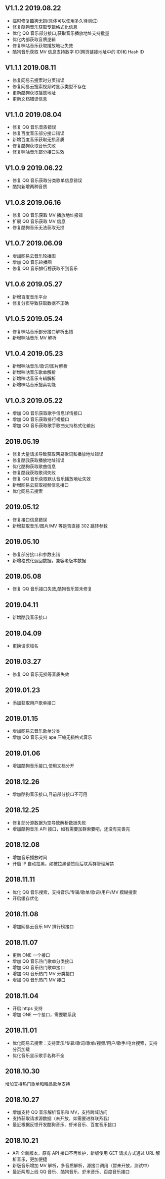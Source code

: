 ## V1.1.2 2019.08.22

-   临时修复酷狗无损(具体可以使用多久待测试)
-   修复酷狗音乐获取专辑格式化信息
-   优化 QQ 音乐部分接口,获取音乐播放地址支持批量
-   优化内部获取音质逻辑
-   修复咪咕音乐获取播放地址失效
-   酷狗音乐获取 MV 信息支持数字 ID(网页链接地址中的 ID)和 Hash ID

## V1.1.1 2019.08.11

-   修复网易云搜索时分页错误
-   修复网易云搜索视频时显示类型不存在
-   更新酷狗获取播放地址
-   更新文档错误信息

## V1.1.0 2019.08.04

-   修复 QQ 音乐音质错误
-   修复百度音乐部分接口错误
-   新增百度音乐获取无损音质
-   修复酷狗获取音乐失败
-   修复咪咕音乐部分接口失效

## V1.0.9 2019.06.22

-   修复 QQ 音乐获取分类歌单信息错误
-   酷狗新增两种音质

## V1.0.8 2019.06.16

-   修复 QQ 音乐获取 MV 播放地址报错
-   扩展 QQ 音乐获取 MV 信息
-   修复酷狗音乐无法获取无损

## V1.0.7 2019.06.09

-   增加网易云音乐轮播图
-   增加 QQ 音乐轮播图
-   修复 QQ 音乐排行榜获取不到音乐

## V1.0.6 2019.05.27

-   新增百度音乐平台
-   修复分页导致获取数据不正确

## V1.0.5 2019.05.24

-   修复咪咕音乐部分接口解析出错
-   新增咪咕音乐 MV 解析

## V1.0.4 2019.05.23

-   新增咪咕音乐/歌词/图片解析
-   新增咪咕音乐歌单解析
-   新增咪咕音乐专辑解析
-   新增咪咕音乐搜索功能

## V1.0.3 2019.05.22

-   增加 QQ 音乐获取歌手信息详情接口
-   增加 QQ 音乐获取排行榜接口
-   增加 QQ 音乐获取歌手歌曲支持格式化输出

## 2019.05.19

-   修复大量请求导致获取网易歌词和播放地址错误
-   修复酷我获取播放地址错误
-   优化酷狗获取歌曲信息
-   修复酷我获取歌词失败
-   修复 QQ 音乐获取默认音乐播放地址失效
-   新增网易云获取视频信息接口
-   优化网易云搜索

## 2019.05.12

-   修复接口信息错误
-   新增获取音乐/图片/MV 等是否直接 302 跳转参数

## 2019.05.10

-   修复部分接口和参数出错
-   新增格式化返回数据，兼容老版本数据

## 2019.05.08

-   修复 QQ 音乐接口失效,酷狗音乐暂未修复

## 2019.04.11

-   新增酷我音乐接口

## 2019.04.09

-   更换请求域名

## 2019.03.27

-   修复 QQ 音乐无损等音质失效

## 2019.01.23

-   添加获取用户歌单接口

## 2019.01.15

-   增加网易云音乐歌单分类
-   增加 QQ 音乐支持 ape 压缩无损格式音乐

## 2019.01.06

-   增加酷狗音乐接口,使用文档分开

## 2018.12.26

-   增加酷狗音乐接口,目前部分接口不可用

## 2018.12.25

-   修复部分源数据为空导致解析数据失败
-   增加酷狗音乐 API 接口，如有需要加群索要吧，还没有完善完

## 2018.12.08

-   增加音乐播放时间
-   开启 IP 自动拉黑，如被拉黑请赞助后联系群管理解禁

## 2018.11.11

-   优化 QQ 音乐搜索，支持音乐/专辑/歌单/歌词/用户/MV 模糊搜索
-   开启缓存优化

## 2018.11.08

-   增加网易云音乐 MV 排行榜接口

## 2018.11.07

-   更新 ONE 一个接口
-   增加 QQ 音乐热门歌单分类接口
-   增加 QQ 音乐热门歌单接口
-   增加 QQ 音乐热门 MV 分类接口
-   增加 QQ 音乐热门 MV 接口

## 2018.11.04

-   开启 https 支持
-   增加 ONE 一个接口，需要联系我

## 2018.11.01

-   优化网易云搜索：支持音乐/专辑/歌词/歌单/视频/用户/歌手/电台搜索，支持分页加载
-   优化音乐显示歌手名称不全

## 2018.10.30

增加支持热门歌单和精品歌单支持

## 2018.10.27

-   增加支持 QQ 音乐解析音乐和 MV，支持跨域访问
-   支持获取请求源数据（未开放，如需要进群联系我）
-   最近根据反馈开发酷狗音乐、虾米音乐、百度音乐接口

## 2018.10.21

-   API 全新版本，原有 API 接口不再维护，新版使用 GET 请求方式通过 URL 解析音乐，更加便捷
-   新版音乐增加 MV 解析，多音质解析，源接口调用（暂未开放，测试中）
-   最近两周上线 QQ 音乐、酷狗音乐、虾米音乐、百度音乐接口
